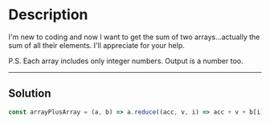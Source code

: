 # Description

I'm new to coding and now I want to get the sum of two arrays...actually the sum of all their elements. I'll appreciate for your help.

P.S. Each array includes only integer numbers. Output is a number too.

---

## Solution

```js
const arrayPlusArray = (a, b) => a.reduce((acc, v, i) => acc + v + b[i], 0);
```
